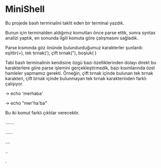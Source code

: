 # MiniShell 

Bu projede bash terminalini taklit eden bir terminal yazdık. 

Bunun için terminalden aldığımız komutları önce parse ettik, sonra syntax analizi yaptık, en sonunda ilgili komuta göre çalışmasını sağladık.

Parse kısmında göz önünde bulundurduğumuz karakterler şunlardı: eşittir(=), tek tırnak('), çift tırnak("), boşluk( )

Tabi bash terminalinin kendisine özgü bazı özelliklerinden dolayı direkt bu karakterlere göre parse işlemini gerçekleştirmedik, bazı kısımlarında özel hamleler yapmamız gerekti. Örneğin, çift tırnak içinde bulunan tek tırnak karakteri, çift tırnak içinde bulunmayan tek tırnak karakterinden farklı çalışıyor. 

-> echo 'merhaba'

-> echo "mer'ha'ba"

Bu iki komut farklı çıktılar verecektir. 

.......

......

....

..

.
